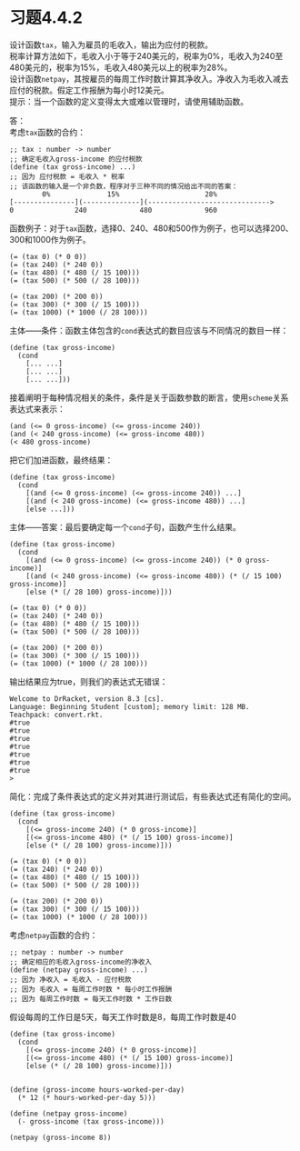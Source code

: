 # 习题4.4.2

设计函数`tax`，输入为雇员的毛收入，输出为应付的税款。  
税率计算方法如下，毛收入小于等于240美元的，税率为0%，毛收入为240至480美元的，税率为15%，毛收入480美元以上的税率为28%。  
设计函数`netpay`，其按雇员的每周工作时数计算其净收入。净收入为毛收入减去应付的税款。假定工作报酬为每小时12美元。  
提示：当一个函数的定义变得太大或难以管理时，请使用辅助函数。  

答：  
考虑`tax`函数的合约：
```
;; tax : number -> number
;; 确定毛收入gross-income 的应付税款
(define (tax gross-income) ...)
;; 因为 应付税款 = 毛收入 * 税率
;; 该函数的输入是一个非负数，程序对于三种不同的情况给出不同的答案：
        0%              15%                     28%
[---------------](--------------](------------------------------>
0               240             480             960
```
函数例子：对于`tax`函数，选择0、240、480和500作为例子，也可以选择200、300和1000作为例子。
```
(= (tax 0) (* 0 0))
(= (tax 240) (* 240 0))
(= (tax 480) (* 480 (/ 15 100)))
(= (tax 500) (* 500 (/ 28 100)))

(= (tax 200) (* 200 0))
(= (tax 300) (* 300 (/ 15 100)))
(= (tax 1000) (* 1000 (/ 28 100)))
```
主体——条件：函数主体包含的`cond`表达式的数目应该与不同情况的数目一样：
```
(define (tax gross-income)
  (cond
    [... ...]
    [... ...]
    [... ...]))
```
接着阐明于每种情况相关的条件，条件是关于函数参数的断言，使用`scheme`关系表达式来表示：
```
(and (<= 0 gross-income) (<= gross-income 240))
(and (< 240 gross-income) (<= gross-income 480))
(< 480 gross-income)
```
把它们加进函数，最终结果：
```
(define (tax gross-income)
  (cond
    [(and (<= 0 gross-income) (<= gross-income 240)) ...]
    [(and (< 240 gross-income) (<= gross-income 480)) ...]
    [else ...]))
```
主体——答案：最后要确定每一个`cond`子句，函数产生什么结果。  
```
(define (tax gross-income)
  (cond
    [(and (<= 0 gross-income) (<= gross-income 240)) (* 0 gross-income)]
    [(and (< 240 gross-income) (<= gross-income 480)) (* (/ 15 100) gross-income)]
    [else (* (/ 28 100) gross-income)]))

(= (tax 0) (* 0 0))
(= (tax 240) (* 240 0))
(= (tax 480) (* 480 (/ 15 100)))
(= (tax 500) (* 500 (/ 28 100)))

(= (tax 200) (* 200 0))
(= (tax 300) (* 300 (/ 15 100)))
(= (tax 1000) (* 1000 (/ 28 100)))
```
输出结果应为true，则我们的表达式无错误：
```
Welcome to DrRacket, version 8.3 [cs].
Language: Beginning Student [custom]; memory limit: 128 MB.
Teachpack: convert.rkt.
#true
#true
#true
#true
#true
#true
#true
> 
```
简化：完成了条件表达式的定义并对其进行测试后，有些表达式还有简化的空间。
```
(define (tax gross-income)
  (cond
    [(<= gross-income 240) (* 0 gross-income)]
    [(<= gross-income 480) (* (/ 15 100) gross-income)]
    [else (* (/ 28 100) gross-income)]))

(= (tax 0) (* 0 0))
(= (tax 240) (* 240 0))
(= (tax 480) (* 480 (/ 15 100)))
(= (tax 500) (* 500 (/ 28 100)))

(= (tax 200) (* 200 0))
(= (tax 300) (* 300 (/ 15 100)))
(= (tax 1000) (* 1000 (/ 28 100)))
```

考虑`netpay`函数的合约：
```
;; netpay : number -> number
;; 确定相应的毛收入gross-income的净收入
(define (netpay gross-income) ...)
;; 因为 净收入 = 毛收入 - 应付税款
;; 因为 毛收入 = 每周工作时数 * 每小时工作报酬
;; 因为 每周工作时数 = 每天工作时数 * 工作日数
```

假设每周的工作日是5天，每天工作时数是8，每周工作时数是40
```
(define (tax gross-income)
  (cond
    [(<= gross-income 240) (* 0 gross-income)]
    [(<= gross-income 480) (* (/ 15 100) gross-income)]
    [else (* (/ 28 100) gross-income)]))


(define (gross-income hours-worked-per-day)
  (* 12 (* hours-worked-per-day 5)))

(define (netpay gross-income)
  (- gross-income (tax gross-income)))

(netpay (gross-income 8))
```
